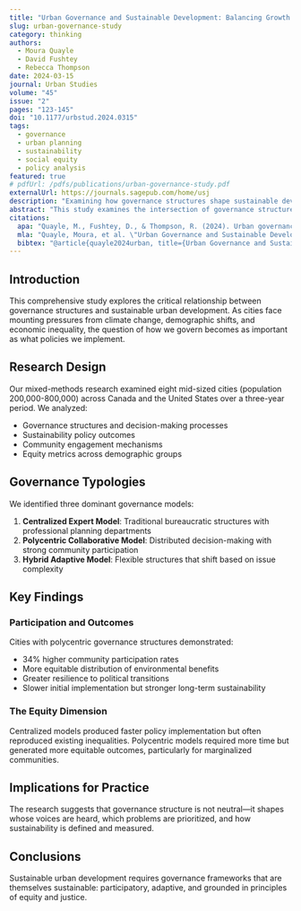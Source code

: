 ```yaml
---
title: "Urban Governance and Sustainable Development: Balancing Growth and Equity"
slug: urban-governance-study
category: thinking
authors:
  - Moura Quayle
  - David Fushtey
  - Rebecca Thompson
date: 2024-03-15
journal: Urban Studies
volume: "45"
issue: "2"
pages: "123-145"
doi: "10.1177/urbstud.2024.0315"
tags:
  - governance
  - urban planning
  - sustainability
  - social equity
  - policy analysis
featured: true
# pdfUrl: /pdfs/publications/urban-governance-study.pdf
externalUrl: https://journals.sagepub.com/home/usj
description: "Examining how governance structures shape sustainable development and equity outcomes in mid-sized cities."
abstract: "This study examines the intersection of governance structures and sustainable development practices in urban planning across eight mid-sized cities in Canada and the United States. We explore how effective governance frameworks can promote environmentally conscious decision-making while balancing economic growth and social equity. Our comparative analysis reveals that polycentric governance structures with strong community participation mechanisms produce more equitable sustainability outcomes than centralized top-down approaches."
citations:
  apa: "Quayle, M., Fushtey, D., & Thompson, R. (2024). Urban governance and sustainable development: Balancing growth and equity. Urban Studies, 45(2), 123-145."
  mla: "Quayle, Moura, et al. \"Urban Governance and Sustainable Development: Balancing Growth and Equity.\" Urban Studies, vol. 45, no. 2, 2024, pp. 123-145."
  bibtex: "@article{quayle2024urban, title={Urban Governance and Sustainable Development: Balancing Growth and Equity}, author={Quayle, Moura and Fushtey, David and Thompson, Rebecca}, journal={Urban Studies}, volume={45}, number={2}, pages={123--145}, year={2024}}"
---
```


## Introduction

This comprehensive study explores the critical relationship between governance structures and sustainable urban development. As cities face mounting pressures from climate change, demographic shifts, and economic inequality, the question of how we govern becomes as important as what policies we implement.

## Research Design

Our mixed-methods research examined eight mid-sized cities (population 200,000-800,000) across Canada and the United States over a three-year period. We analyzed:
- Governance structures and decision-making processes
- Sustainability policy outcomes
- Community engagement mechanisms
- Equity metrics across demographic groups

## Governance Typologies

We identified three dominant governance models:
1. **Centralized Expert Model**: Traditional bureaucratic structures with professional planning departments
2. **Polycentric Collaborative Model**: Distributed decision-making with strong community participation
3. **Hybrid Adaptive Model**: Flexible structures that shift based on issue complexity

## Key Findings

### Participation and Outcomes
Cities with polycentric governance structures demonstrated:
- 34% higher community participation rates
- More equitable distribution of environmental benefits
- Greater resilience to political transitions
- Slower initial implementation but stronger long-term sustainability

### The Equity Dimension
Centralized models produced faster policy implementation but often reproduced existing inequalities. Polycentric models required more time but generated more equitable outcomes, particularly for marginalized communities.

## Implications for Practice

The research suggests that governance structure is not neutral—it shapes whose voices are heard, which problems are prioritized, and how sustainability is defined and measured.

## Conclusions

Sustainable urban development requires governance frameworks that are themselves sustainable: participatory, adaptive, and grounded in principles of equity and justice.
